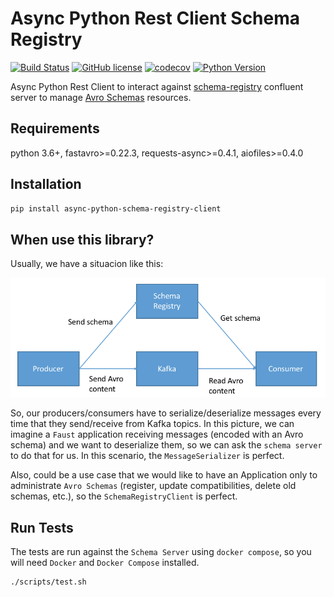 # Async Python Rest Client Schema Registry

[![Build Status](https://travis-ci.org/marcosschroh/async-python-schema-registry-client.svg?branch=master)](https://travis-ci.com/marcosschroh/async-python-schema-registry-client.svg?branch=master)
[![GitHub license](https://img.shields.io/github/license/marcosschroh/async-python-schema-registry-client.svg)](https://github.com/marcosschroh/async-python-schema-registry-client/blob/master/LICENSE)
[![codecov](https://codecov.io/gh/marcosschroh/async-python-schema-registry-client/branch/master/graph/badge.svg)](https://codecov.io/gh/marcosschroh/async-python-schema-registry-client)
[![Python Version](https://img.shields.io/badge/python-3.6%20%7C%203.7-blue.svg)](https://img.shields.io/badge/python-3.6%20%7C%203.7-blue.svg)


Async Python Rest Client to interact against [schema-registry](https://docs.confluent.io/current/schema-registry/index.html) confluent server to manage [Avro Schemas](https://docs.oracle.com/database/nosql-12.1.3.1/GettingStartedGuide/avroschemas.html) resources.


## Requirements

python 3.6+, fastavro>=0.22.3, requests-async>=0.4.1, aiofiles>=0.4.0

## Installation

```bash
pip install async-python-schema-registry-client
```

## When use this library?

Usually, we have a situacion like this:

![Confluent Architecture](img/confluent_architecture.png)

So, our producers/consumers have to serialize/deserialize messages every time that they send/receive from Kafka topics. In this picture, we can imagine a `Faust` application receiving messages (encoded with an Avro schema) and we want to deserialize them, so we can ask the `schema server` to do that for us. In this scenario, the `MessageSerializer` is perfect.

Also, could be a use case that we would like to have an Application only to administrate `Avro Schemas` (register, update compatibilities, delete old schemas, etc.), so the `SchemaRegistryClient` is perfect.

## Run Tests

The tests are run against the `Schema Server` using `docker compose`, so you will need
`Docker` and `Docker Compose` installed.

```bash
./scripts/test.sh
```